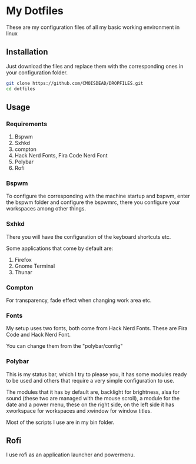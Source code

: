 # My Dotfiles

These are my configuration files of all my basic working environment in linux

## Installation

Just download the files and replace them with the corresponding ones in your configuration folder.

```bash
git clone https://github.com/CMOISDEAD/DROPFILES.git
cd dotfiles
```

## Usage
### Requirements

1. Bspwm
2. Sxhkd
3. compton
4. Hack Nerd Fonts, Fira Code Nerd Font
5. Polybar
6. Rofi


### Bspwm
To configure the corresponding with the machine startup and bspwm, enter the bspwm folder and configure the bspwmrc,
there you configure your workspaces among other things.

### Sxhkd
There you will have the configuration of the keyboard shortcuts etc.

Some applications that come by default are:

 1. Firefox
 2. Gnome Terminal
 3. Thunar

### Compton
For transparency, fade effect when changing work area etc.

### Fonts 
My setup uses two fonts, both come from Hack Nerd Fonts.
These are Fira Code and Hack Nerd Font.

You can change them from the "polybar/config"

### Polybar
This is my status bar, which I try to please you, it has some modules ready to be used and others that require a very simple configuration to use.

The modules that it has by default are, backlight for brightness, alsa for sound (these two are managed with the mouse scroll), a module for the date and a power menu, these on the right side, on the left side it has xworkspace for workspaces and xwindow for window titles.

Most of the scripts I use are in my bin folder.

## Rofi
I use rofi as an application launcher and powermenu.

